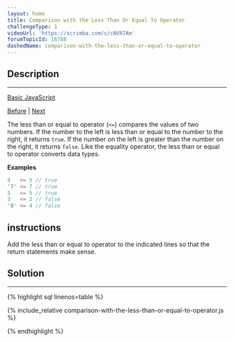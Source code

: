 ```yaml
---
layout: home
title: Comparison with the Less Than Or Equal To Operator
challengeType: 1
videoUrl: 'https://scrimba.com/c/cNVR7Am'
forumTopicId: 16788
dashedName: comparison-with-the-less-than-or-equal-to-operator
---
```


<div class="row">
<div class="columnStmt" markdown="1">

## Description
------

[Basic JavaScript](./README.md) 

[Before](./comparison-with-the-less-than-operator.md)  | [Next](./comparisons-with-the-logical-and-operator.md) 

The less than or equal to operator (`<=`) compares the values of two numbers. If the number to the left is less than or equal to the number to the right, it returns `true`. If the number on the left is greater than the number on the right, it returns `false`. Like the equality operator, the less than or equal to operator converts data types.

**Examples**

```js
4   <= 5 // true
'7' <= 7 // true
5   <= 5 // true
3   <= 2 // false
'8' <= 4 // false
```

##  instructions 

Add the less than or equal to operator to the indicated lines so that the return statements make sense.

</div>
<div class="columnSol" markdown="1">

## Solution
------

{% highlight sql linenos=table %}

{% include_relative comparison-with-the-less-than-or-equal-to-operator.js %}

{% endhighlight %}

</div>
</div>
